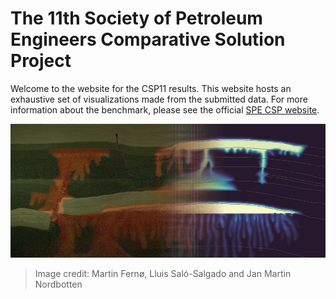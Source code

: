 # The 11th Society of Petroleum Engineers Comparative Solution Project

Welcome to the website for the CSP11 results. This website hosts an exhaustive set of visualizations made from the submitted data. For more information about the benchmark, please see the official [SPE CSP website](https://www.spe.org/en/csp/).

![image](assets/csp_frontart.jpg)

> Image credit: Martin Fernø, Lluis Saló-Salgado and Jan Martin Nordbotten
